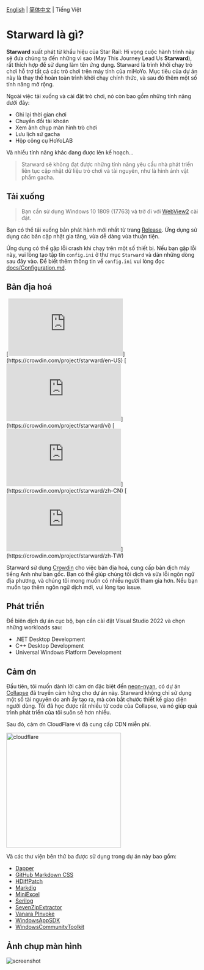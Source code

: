 [English](../README.md) | [简体中文](./README.zh-CN.md) | Tiếng Việt

# Starward là gì?

**Starward** xuất phát từ khẩu hiệu của Star Rail: Hi vọng cuộc hành trình này sẽ đưa chúng ta đến những vì sao (May This Journey Lead Us **Starward**), rất thích hợp để sử dụng làm tên ứng dụng. Starward là trình khởi chạy trò chơi hỗ trợ tất cả các trò chơi trên máy tính của miHoYo. Mục tiêu của dự án này là thay thế hoàn toàn trình khởi chạy chính thức, và sau đó thêm một số tính năng mở rộng.

Ngoài việc tải xuống và cài đặt trò chơi, nó còn bao gồm những tính năng dưới đây:

-  Ghi lại thời gian chơi
-  Chuyển đổi tài khoản
-  Xem ảnh chụp màn hình trò chơi
-  Lưu lịch sử gacha
-  Hộp công cụ HoYoLAB

Và nhiều tính năng khác đang được lên kế hoạch...

> Starward sẽ không đạt được những tính năng yêu cầu nhà phát triển liên tục cập nhật dữ liệu trò chơi và tài nguyên, như là hình ảnh vật phẩm gacha.

## Tải xuống

> Bạn cần sử dụng Windows 10 1809 (17763) và trở đi với [WebView2](https://developer.microsoft.com/microsoft-edge/webview2/) cài đặt.

Bạn có thể tải xuống bản phát hành mới nhất từ trang [Release](https://github.com/Scighost/Starward/releases). Ứng dụng sử dụng các bản cập nhật gia tăng, vừa dễ dàng vừa thuận tiện.

Ứng dụng có thể gặp lỗi crash khi chạy trên một số thiết bị. Nếu bạn gặp lỗi này, vui lòng tạo tập tin `config.ini` ở thư mục `Starward` và dán những dòng sau đây vào. Để biết thêm thông tin về `config.ini` vui lòng đọc [docs/Configuration.md](./docs/Configuration.vi-VN.md).

## Bản địa hoá

[![en-US translation](https://img.shields.io/badge/dynamic/json?color=blue&label=en-US&style=flat&logo=crowdin&query=%24.progress[?(@.data.languageId==%27en-US%27)].data.translationProgress&url=https%3A%2F%2Fbadges.awesome-crowdin.com%2Fstats-15878835-595799.json)](https://crowdin.com/project/starward/en-US)
[![vi-VN translation](https://img.shields.io/badge/dynamic/json?color=blue&label=vi-VN&style=flat&logo=crowdin&query=%24.progress[?(@.data.languageId==%27vi%27)].data.translationProgress&url=https%3A%2F%2Fbadges.awesome-crowdin.com%2Fstats-15878835-595799.json)](https://crowdin.com/project/starward/vi)
[![zh-CN translation](https://img.shields.io/badge/dynamic/json?color=blue&label=zh-CN&style=flat&logo=crowdin&query=%24.progress[?(@.data.languageId==%27zh-CN%27)].data.translationProgress&url=https%3A%2F%2Fbadges.awesome-crowdin.com%2Fstats-15878835-595799.json)](https://crowdin.com/project/starward/zh-CN)
[![zh-TW translation](https://img.shields.io/badge/dynamic/json?color=blue&label=zh-TW&style=flat&logo=crowdin&query=%24.progress[?(@.data.languageId==%27zh-TW%27)].data.translationProgress&url=https%3A%2F%2Fbadges.awesome-crowdin.com%2Fstats-15878835-595799.json)](https://crowdin.com/project/starward/zh-TW)

Starward sử dụng [Crowdin](https://crowdin.com/project/starward) cho việc bản địa hoá, cung cấp bản dịch máy tiếng Anh như bản gốc. Bạn có thể giúp chúng tôi dịch và sửa lỗi ngôn ngữ địa phương, và chúng tôi mong muốn có nhiều người tham gia hơn. Nếu bạn muốn tạo thêm ngôn ngữ dịch mới, vui lòng tạo issue.

## Phát triển

Để biên dịch dự án cục bộ, bạn cần cài đặt Visual Studio 2022 và chọn những workloads sau:

-  .NET Desktop Development
-  C++ Desktop Development
-  Universal Windows Platform Development

## Cảm ơn

Đầu tiên, tôi muốn dành lời cảm ơn đặc biệt đến [neon-nyan](https://github.com/neon-nyan), có dự án [Collapse](https://github.com/neon-nyan/Collapse) đã truyền cảm hứng cho dự án này. Starward không chỉ sử dụng một số tài nguyên do anh ấy tạo ra, mà còn bắt chước thiết kế giao diện người dùng. Tôi đã học được rất nhiều từ code của Collapse, và nó giúp quá trình phát triển của tôi suôn sẻ hơn nhiều.

Sau đó, cảm ơn CloudFlare vì đã cung cấp CDN miễn phí.

<img alt="cloudflare" width="300px" src="https://user-images.githubusercontent.com/61003590/246605903-f19b5ae7-33f8-41ac-8130-6d0069fde27a.png" />

Và các thư viện bên thứ ba được sử dụng trong dự án này bao gồm:

-  [Dapper](https://github.com/DapperLib/Dapper)
-  [GitHub Markdown CSS](https://github.com/sindresorhus/github-markdown-css)
-  [HDiffPatch](https://github.com/sisong/HDiffPatch)
-  [Markdig](https://github.com/xoofx/markdig)
-  [MiniExcel](https://github.com/mini-software/MiniExcel)
-  [Serilog](https://github.com/serilog/serilog)
-  [SevenZipExtractor](https://github.com/adoconnection/SevenZipExtractor)
-  [Vanara PInvoke](https://github.com/dahall/Vanara)
-  [WindowsAppSDK](https://github.com/microsoft/WindowsAppSDK)
-  [WindowsCommunityToolkit](https://github.com/CommunityToolkit/WindowsCommunityToolkit)

## Ảnh chụp màn hình

![screenshot](https://github.com/Scighost/Starward/assets/88989555/d02d1448-e2cb-4836-8d4c-a6e3962808f3)
